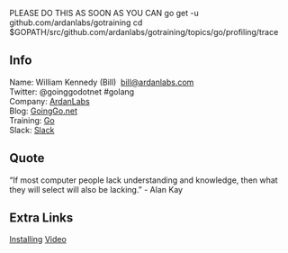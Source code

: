   PLEASE DO THIS AS SOON AS YOU CAN
  go get -u github.com/ardanlabs/gotraining
  cd $GOPATH/src/github.com/ardanlabs/gotraining/topics/go/profiling/trace


## Info  
Name:     William Kennedy (Bill)  bill@ardanlabs.com  
Twitter:  @goinggodotnet #golang  
Company:  [ArdanLabs](https://www.ardanlabs.com)  
Blog:     [GoingGo.net](https://goinggo.net)  
Training: [Go](http://github.com/ardanlabs/gotraining)  
Slack:    [Slack](https://invite.slack.golangbridge.org)  

## Quote  
“If most computer people lack understanding and knowledge, then what they will select will also be lacking.” - Alan Kay


## Extra Links  
 [Installing](https://www.goinggo.net/2016/05/installing-go-and-your-workspace.html)
[Video](http://www.informit.com/store/ultimate-go-programming-livelessons-9780134757483)
